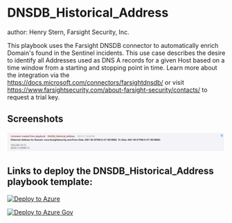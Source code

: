 # DNSDB_Historical_Address
author: Henry Stern, Farsight Security, Inc.

This playbook uses the Farsight DNSDB connector to automatically enrich Domain's found in the Sentinel incidents. This use case describes the desire to identify all Addresses used as DNS A records for a given Host based on a time window from a starting and stopping point in time. 
Learn more about the integration via the https://docs.microsoft.com/connectors/farsightdnsdb/ or visit https://www.farsightsecurity.com/about-farsight-security/contacts/ to request a trial key.

## Screenshots

![Incident Comments](./Graphics/historical_address.png)


## Links to deploy the DNSDB_Historical_Address playbook template:

[![Deploy to Azure](https://aka.ms/deploytoazurebutton)](https://portal.azure.com/#create/Microsoft.Template/uri/https%3A%2F%2Fraw.githubusercontent.com%2FAzure%2FAzure-Sentinel%2Fmaster%2FSolutions%2FFarsight%20DNSDB%2FPlaybooks%2FDNSDB_Historical_Address%2Fazuredeploy.json)

[![Deploy to Azure Gov](https://aka.ms/deploytoazuregovbutton)](https://portal.azure.us/#create/Microsoft.Template/uri/https%3A%2F%2Fraw.githubusercontent.com%2FAzure%2FAzure-Sentinel%2Fmaster%2FSolutions%2FFarsight%20DNSDB%2FPlaybooks%2FDNSDB_Historical_Address%2Fazuredeploy.json)

